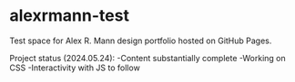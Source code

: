 # alexrmann-test
Test space for Alex R. Mann design portfolio hosted on GitHub Pages.

Project status (2024.05.24):
-Content substantially complete
-Working on CSS
-Interactivity with JS to follow
